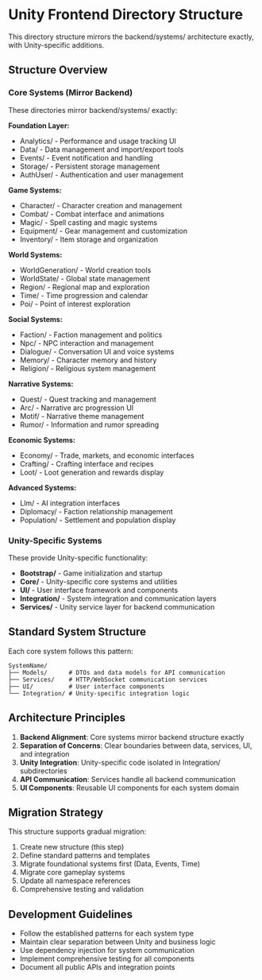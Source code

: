# Unity Frontend Directory Structure

This directory structure mirrors the backend/systems/ architecture exactly, with Unity-specific additions.

## Structure Overview

### Core Systems (Mirror Backend)
These directories mirror backend/systems/ exactly:

**Foundation Layer:**
- Analytics/ - Performance and usage tracking UI
- Data/ - Data management and import/export tools  
- Events/ - Event notification and handling
- Storage/ - Persistent storage management
- AuthUser/ - Authentication and user management

**Game Systems:**
- Character/ - Character creation and management
- Combat/ - Combat interface and animations
- Magic/ - Spell casting and magic systems
- Equipment/ - Gear management and customization
- Inventory/ - Item storage and organization

**World Systems:**
- WorldGeneration/ - World creation tools
- WorldState/ - Global state management
- Region/ - Regional map and exploration
- Time/ - Time progression and calendar
- Poi/ - Point of interest exploration

**Social Systems:**
- Faction/ - Faction management and politics
- Npc/ - NPC interaction and management
- Dialogue/ - Conversation UI and voice systems
- Memory/ - Character memory and history
- Religion/ - Religious system management

**Narrative Systems:**
- Quest/ - Quest tracking and management
- Arc/ - Narrative arc progression UI
- Motif/ - Narrative theme management
- Rumor/ - Information and rumor spreading

**Economic Systems:**
- Economy/ - Trade, markets, and economic interfaces
- Crafting/ - Crafting interface and recipes
- Loot/ - Loot generation and rewards display

**Advanced Systems:**
- Llm/ - AI integration interfaces
- Diplomacy/ - Faction relationship management
- Population/ - Settlement and population display

### Unity-Specific Systems
These provide Unity-specific functionality:

- **Bootstrap/** - Game initialization and startup
- **Core/** - Unity-specific core systems and utilities
- **UI/** - User interface framework and components
- **Integration/** - System integration and communication layers
- **Services/** - Unity service layer for backend communication

## Standard System Structure

Each core system follows this pattern:

```
SystemName/
├── Models/      # DTOs and data models for API communication
├── Services/    # HTTP/WebSocket communication services
├── UI/          # User interface components
└── Integration/ # Unity-specific integration logic
```

## Architecture Principles

1. **Backend Alignment**: Core systems mirror backend structure exactly
2. **Separation of Concerns**: Clear boundaries between data, services, UI, and integration
3. **Unity Integration**: Unity-specific code isolated in Integration/ subdirectories
4. **API Communication**: Services handle all backend communication
5. **UI Components**: Reusable UI components for each system domain

## Migration Strategy

This structure supports gradual migration:
1. Create new structure (this step)
2. Define standard patterns and templates
3. Migrate foundational systems first (Data, Events, Time)
4. Migrate core gameplay systems
5. Update all namespace references
6. Comprehensive testing and validation

## Development Guidelines

- Follow the established patterns for each system type
- Maintain clear separation between Unity and business logic
- Use dependency injection for system communication
- Implement comprehensive testing for all components
- Document all public APIs and integration points
